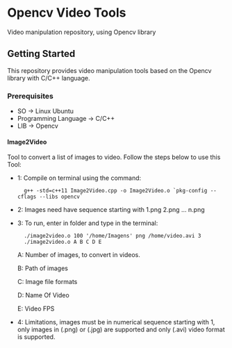 # Opencv Video Tools
Video manipulation repository, using Opencv library

## Getting Started
This repository provides video manipulation tools based on the Opencv library with C/C++ language.

### Prerequisites

  - SO -> Linux Ubuntu
  - Programming Language -> C/C++
  - LIB -> Opencv

#### Image2Video
Tool to convert a list of images to video. Follow the steps below to use this Tool:

- 1: Compile on terminal using the command: 

		g++ -std=c++11 Image2Video.cpp -o Image2Video.o `pkg-config --cflags --libs opencv`
- 2: Images need have sequence starting with 1.png 2.png ... n.png
- 3: To run, enter in folder and type in the terminal:
		
		./image2video.o 100 '/home/Imagens' png /home/video.avi 3
		./image2video.o A B C D E
	A: Number of images, to convert in videos. 
	 
	B: Path of images  

	C: Image file formats
 
	D: Name Of Video

	E: Video FPS

- 4: Limitations, images must be in numerical sequence starting with 1, only images in (.png) or (.jpg) are supported and only (.avi) video format is supported.
